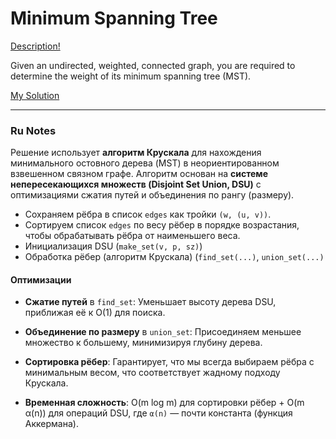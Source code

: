 # Minimum Spanning Tree

[Description!](https://acmp.ru/asp/do/index.asp?main=task&id_course=2&id_section=32&id_topic=55&id_problem=678)

Given an undirected, weighted, connected graph, you are required to determine the weight of its minimum spanning tree (MST).

[My Solution](https://github.com/kkwwaa/Problem-Solving/blob/main/Graphs/MinimumSpanningTree/solution.py)
***
### Ru Notes

Решение использует **алгоритм Крускала** для нахождения минимального остовного дерева (MST) в неориентированном взвешенном связном графе. Алгоритм основан на **системе непересекающихся множеств (Disjoint Set Union, DSU)** с оптимизациями сжатия путей и объединения по рангу (размеру).

- Сохраняем рёбра в список `edges` как тройки `(w, (u, v))`.
- Сортируем список `edges` по весу рёбер в порядке возрастания, чтобы обрабатывать рёбра от наименьшего веса.
- Инициализация DSU (`make_set(v, p, sz)`)
- Обработка рёбер (алгоритм Крускала) (`find_set(...)`, `union_set(...)`

#### Оптимизации
- **Сжатие путей** в `find_set`: Уменьшает высоту дерева DSU, приближая её к O(1) для поиска.
- **Объединение по размеру** в `union_set`: Присоединяем меньшее множество к большему, минимизируя глубину дерева.
- **Сортировка рёбер**: Гарантирует, что мы всегда выбираем рёбра с минимальным весом, что соответствует жадному подходу Крускала.

- **Временная сложность**: O(m log m) для сортировки рёбер + O(m α(n)) для операций DSU, где `α(n)` — почти константа (функция Аккермана).
